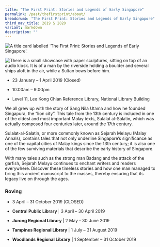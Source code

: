 ```yaml
---
title: "The First Print: Stories and Legends of Early Singapore"
permalink: /past/thefirstprint/about/
breadcrumb: "The First Print: Stories and Legends of Early Singapore"
third_nav_title: 2019 & 2020
variant: markdown
description: ""
---
```

![A title card labelled 'The First Print: Stories and Legends of Early Singapore'.](https://exhibitions.nlb.gov.sg/images/event-images/the-first-print/the-first-print-tab-banner_400w.jpg)

![There is a small showcase with paper sculptures, sitting on top of an audio kiosk. It is of a man by the riverside holding a boulder and several ships aloft in the air, while a Sultan bows before him.](https://exhibitions.nlb.gov.sg/images/event-images/the-first-print/the%20first%20print_400w.jpg)

*   23 January – 1 April 2019 (Closed)
    
*   10:00am – 9:00pm
    
*   Level 11, Lee Kong Chian Reference Library, National Library Building
    

We all grew up with the story of Sang Nila Utama and how he founded Singapura, the “lion city”. This tale from the 13th century is included in one of the oldest and most important Malay texts, Sulalat al-Salatin, which was actually composed four centuries later, around the 17th century.

Sulalat-al-Salatin, or more commonly known as Sejarah Melayu (Malay Annals), contains tales that not only underline Singapore’s significance as one of the capital cities of Malay kings since the 13th century; it is also one of the few surviving materials that describe the early history of Singapore.

With many tales such as the strong man Badang and the attack of the garfish, Sejarah Melayu continues to enchant writers and readers everywhere. Discover these timeless stories and how one man managed to bring this ancient manuscript to the masses, thereby ensuring that its legacy live on through the ages.

### **Roving**

*   3 April – 31 October 2019 (CLOSED)
    
*   **Central Public Library** | 3 April – 30 April 2019
    
*   **Jurong Regional Library** | 2 May – 30 June 2019
    
*   **Tampines Regional Library** | 1 July – 31 August 2019
    
*   **Woodlands Regional Library** | 1 September – 31 October 2019
    

[](mailto:?Subject=About&Body=https%3A%2F%2Fexhibitions.nlb.gov.sg%2Fexhibitions%2Fpast-exhibitions%2Fthefirstprint%2F)

[](http://www.facebook.com/sharer.php?u=https%3A%2F%2Fexhibitions.nlb.gov.sg%2Fexhibitions%2Fpast-exhibitions%2Fthefirstprint%2F)

[](https://www.linkedin.com/sharing/share-offsite/?url=https%3A%2F%2Fexhibitions.nlb.gov.sg%2Fexhibitions%2Fpast-exhibitions%2Fthefirstprint%2F&title=About)

[  
](https://exhibitions.nlb.gov.sg/exhibitions/past-exhibitions/thefirstprint/gallery/)